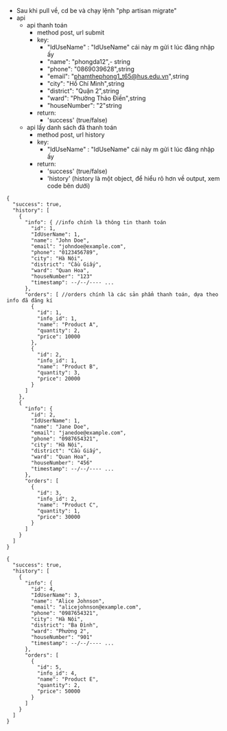 - Sau khi pull về, cd be và chạy lệnh "php artisan migrate"
- api
  - api thanh toán
    - method post, url submit
    - key:
      - "IdUseName" : "IdUseName" cái này m gửi t lúc đăng nhập ấy
      - "name": "phongda12",- string
      - "phone": "0869039628",string
      - "email": "phamthephong1_t65@hus.edu.vn",string
      - "city": "Hồ Chí Minh",string
      - "district": "Quận 2",string
      - "ward": "Phường Thảo Điền",string
      - "houseNumber": "2"string
    - return:
      - 'success' (true/false)
  - api lấy danh sách đã thanh toán
    - method post, url history
    - key:
      - "IdUseName" : "IdUseName" cái này m gửi t lúc đăng nhập ấy
    - return:
      - 'success' (true/false)
      - 'history' (history là một object, để hiểu rõ hơn về output, xem code bên dưới)
  
```code
{
  "success": true,
  "history": [
    {
      "info": { //info chính là thông tin thanh toán
        "id": 1,
        "IdUserName": 1,
        "name": "John Doe",
        "email": "johndoe@example.com",
        "phone": "0123456789",
        "city": "Hà Nội",
        "district": "Cầu Giấy",
        "ward": "Quan Hoa",
        "houseNumber": "123"
        "timestamp": --/--/---- ...
      },
      "orders": [ //orders chính là các sản phẩm thanh toán, dựa theo info đã đăng kí
        {
          "id": 1,
          "info_id": 1,
          "name": "Product A",
          "quantity": 2,
          "price": 10000
        },
        {
          "id": 2,
          "info_id": 1,
          "name": "Product B",
          "quantity": 3,
          "price": 20000
        }
      ]
    },
    {
      "info": {
        "id": 2,
        "IdUserName": 1,
        "name": "Jane Doe",
        "email": "janedoe@example.com",
        "phone": "0987654321",
        "city": "Hà Nội",
        "district": "Cầu Giấy",
        "ward": "Quan Hoa",
        "houseNumber": "456"
        "timestamp": --/--/---- ...
      },
      "orders": [
        {
          "id": 3,
          "info_id": 2,
          "name": "Product C",
          "quantity": 1,
          "price": 30000
        }
      ]
    }
  ]
}
```

```code
{
  "success": true,
  "history": [
    {
      "info": {
        "id": 4,
        "IdUserName": 3,
        "name": "Alice Johnson",
        "email": "alicejohnson@example.com",
        "phone": "0987654321",
        "city": "Hà Nội",
        "district": "Ba Đình",
        "ward": "Phường 2",
        "houseNumber": "901"
        "timestamp": --/--/---- ...
      },
      "orders": [
        {
          "id": 5,
          "info_id": 4,
          "name": "Product E",
          "quantity": 2,
          "price": 50000
        }
      ]
    }
  ]
}
```
